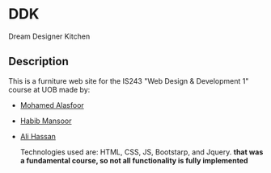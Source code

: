 # DDK
Dream Designer Kitchen

## Description
This is a furniture web site for the IS243 "Web Design & Development 1" course at UOB made by:
- [Mohamed Alasfoor](https://github.com/Mohamed-Alasfoor)
- [Habib Mansoor](https://github.com/7abib04)
- [Ali Hassan](https://github.com/AliHJMM)

  Technologies used are: HTML, CSS, JS, Bootstarp, and Jquery.
  **that was a fundamental course, so not all functionality is fully implemented**